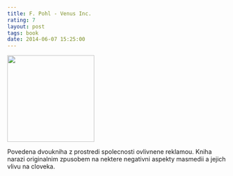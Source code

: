 ```yaml
---
title: F. Pohl - Venus Inc.
rating: 7
layout: post
tags: book
date: 2014-06-07 15:25:00
---
```

<img width="200" src="http:/media-cache-ec0.pinimg.com/236x/f5/44/dc/f544dcff1815998f66526657e9155f87.jpg" />
<p>
Povedena dvoukniha z prostredi spolecnosti ovlivnene reklamou. Kniha narazi originalnim zpusobem na nektere negativni aspekty masmedii a jejich vlivu na cloveka.
</p>
